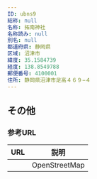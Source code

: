 ```yaml
---
ID: ubns9
総称: null
名称: 拓南神社
名称読み: null
別名: null
都道府県: 静岡県
区域: 沼津市
緯度: 35.1584739
経度: 138.8549788
郵便番号: 4100001
住所: 静岡県沼津市足高４６９−４
---
```


## その他

### 参考URL

| URL | 説明          |
| --- | ------------- |
|     | OpenStreetMap |
